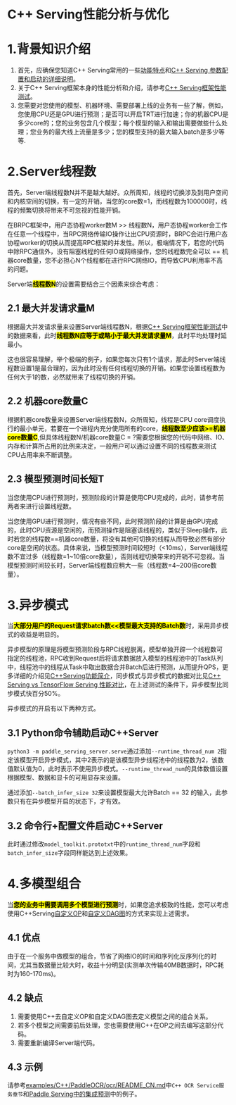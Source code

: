 # C++ Serving性能分析与优化
# 1.背景知识介绍
1) 首先，应确保您知道C++ Serving常用的一些[功能特点](Introduction_CN.md)和[C++ Serving 参数配置和启动的详细说明](../Serving_Configure_CN.md)。
2) 关于C++ Serving框架本身的性能分析和介绍，请参考[C++ Serving框架性能测试](Frame_Performance_CN.md)。
3) 您需要对您使用的模型、机器环境、需要部署上线的业务有一些了解，例如，您使用CPU还是GPU进行预测；是否可以开启TRT进行加速；你的机器CPU是多少core的；您的业务包含几个模型；每个模型的输入和输出需要做些什么处理；您业务的最大线上流量是多少；您的模型支持的最大输入batch是多少等等.

# 2.Server线程数

首先，Server端线程数N并不是越大越好。众所周知，线程的切换涉及到用户空间和内核空间的切换，有一定的开销，当您的core数=1，而线程数为100000时，线程的频繁切换将带来不可忽视的性能开销。

在BRPC框架中，用户态协程worker数M >> 线程数N，用户态协程worker会工作在任意一个线程中，当RPC网络传输IO操作让出CPU资源时，BRPC会进行用户态协程worker的切换从而提高RPC框架的并发性。所以，极端情况下，若您的代码中除RPC通信外，没有阻塞线程的任何IO或网络操作，您的线程数完全可以 == 机器core数量，您不必担心N个线程都在进行RPC网络IO，而导致CPU利用率不高的问题。

Server端<mark>**线程数N**</mark>的设置需要结合三个因素来综合考虑：

## 2.1 最大并发请求量M

根据最大并发请求量来设置Server端线程数N，根据[C++ Serving框架性能测试](Frame_Performance_CN.md)中的数据来看，此时<mark>**线程数N应等于或略小于最大并发请求量M**</mark>，此时平均处理时延最小。

这也很容易理解，举个极端的例子，如果您每次只有1个请求，那此时Server端线程数设置1是最合理的，因为此时没有任何线程切换的开销。如果您设置线程数为任何大于1的数，必然就带来了线程切换的开销。

## 2.2 机器core数量C

根据机器core数量来设置Server端线程数N，众所周知，线程是CPU core调度执行的最小单元，若要在一个进程内充分使用所有的core，<mark>**线程数至少应该>=机器core数量C**</mark>,但具体线程数N/机器core数量C = ?需要您根据您的代码中网络、IO、内存和计算所占用的比例来决定，一般用户可以通过设置不同的线程数来测试CPU占用率来不断调整。

## 2.3 模型预测时间长短T

当您使用CPU进行预测时，预测阶段的计算是使用CPU完成的，此时，请参考前两者来进行设置线程数。

当您使用GPU进行预测时，情况有些不同，此时预测阶段的计算是由GPU完成的，此时CPU资源是空闲的，而预测操作是阻塞该线程的，类似于Sleep操作，此时若您的线程数==机器core数量，将没有其他可切换的线程从而导致必然有部分core是空闲的状态。具体来说，当模型预测时间较短时（<10ms），Server端线程数不宜过多（线程数=1~10倍core数量），否则线程切换带来的开销不可忽视。当模型预测时间较长时，Server端线程数应稍大一些（线程数=4~200倍core数量）。

# 3.异步模式
当<mark>**大部分用户的Request请求batch数<<模型最大支持的Batch数**</mark>时，采用异步模式的收益是明显的。

异步模型的原理是将模型预测阶段与RPC线程脱离，模型单独开辟一个线程数可指定的线程池，RPC收到Request后将请求数据放入模型的线程池中的Task队列中，线程池中的线程从Task中取出数据合并Batch后进行预测，从而提升QPS，更多详细的介绍见[C++Serving功能简介](Introduction_CN.md)，同步模式与异步模式的数据对比见[C++ Serving vs TensorFlow Serving 性能对比](Benchmark_CN.md)，在上述测试的条件下，异步模型比同步模式快百分50%。


异步模式的开启有以下两种方式。
## 3.1 Python命令辅助启动C++Server

`python3 -m paddle_serving_server.serve`通过添加`--runtime_thread_num 2`指定该模型开启异步模式，其中2表示的是该模型异步线程池中的线程数为2，该数值默认值为0，此时表示不使用异步模式。`--runtime_thread_num`的具体数值设置根据模型、数据和显卡的可用显存来设置。

通过添加`--batch_infer_size 32`来设置模型最大允许Batch == 32 的输入，此参数只有在异步模型开启的状态下，才有效。

## 3.2 命令行+配置文件启动C++Server

此时通过修改`model_toolkit.prototxt`中的`runtime_thread_num`字段和`batch_infer_size`字段同样能达到上述效果。

# 4.多模型组合
当<mark>**您的业务中需要调用多个模型进行预测**</mark>时，如果您追求极致的性能，您可以考虑使用C++Serving[自定义OP](OP_CN.md)和[自定义DAG图](DAG_CN.md)的方式来实现上述需求。

## 4.1 优点
由于在一个服务中做模型的组合，节省了网络IO的时间和序列化反序列化的时间，尤其当数据量比较大时，收益十分明显(实测单次传输40MB数据时，RPC耗时为160-170ms)。

## 4.2 缺点
1) 需要使用C++去自定义OP和自定义DAG图去定义模型之间的组合关系。
2) 若多个模型之间需要前后处理，您也需要使用C++在OP之间去编写这部分代码。
3) 需要重新编译Server端代码。

## 4.3 示例
请参考[examples/C++/PaddleOCR/ocr/README_CN.md](../../examples/C++/PaddleOCR/ocr/README_CN.md)中`C++ OCR Service服务章节`和[Paddle Serving中的集成预测](Model_Ensemble_CN.md)中的例子。

